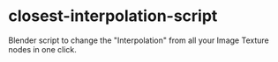 # closest-interpolation-script
Blender script to change the "Interpolation" from all your Image Texture nodes in one click.
